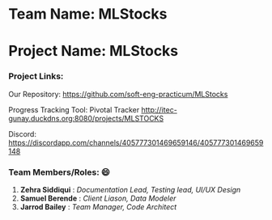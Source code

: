 # Team Name: MLStocks
# Project Name: MLStocks

### Project Links: 

Our Repository: https://github.com/soft-eng-practicum/MLStocks

Progress Tracking Tool: Pivotal Tracker http://itec-gunay.duckdns.org:8080/projects/MLSTOCKS

Discord: https://discordapp.com/channels/405777301469659146/405777301469659148


### Team Members/Roles: :smile: 
   1. **Zehra Siddiqui** : _Documentation Lead, Testing lead, UI/UX Design_
   2. **Samuel Berende** : _Client Liason, Data Modeler_
   3. **Jarrod Bailey** : _Team Manager, Code Architect_

    

